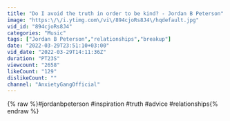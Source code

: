 ```yaml
---
title: "Do I avoid the truth in order to be kind? - Jordan B Peterson"
image: "https:\/\/i.ytimg.com\/vi\/894cjoRs8J4\/hqdefault.jpg"
vid_id: "894cjoRs8J4"
categories: "Music"
tags: ["Jordan B Peterson","relationships","breakup"]
date: "2022-03-29T23:51:10+03:00"
vid_date: "2022-03-29T14:11:36Z"
duration: "PT23S"
viewcount: "2658"
likeCount: "129"
dislikeCount: ""
channel: "AnxietyGangOfficial"
---
```

{% raw %}#jordanbpeterson #inspiration #truth #advice #relationships{% endraw %}
